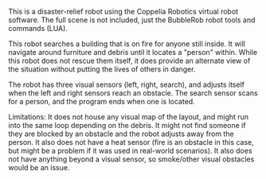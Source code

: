 This is a disaster-relief robot using the Coppelia Robotics virtual robot software.  The full scene is not included, just the BubbleRob robot tools and commands (LUA).

This robot searches a building that is on fire for anyone still inside.  It will navigate around furniture and debris until it locates a "person" within.  While this robot does not rescue them itself, it does provide an alternate view of the situation without putting the lives of others in danger.  

The robot has three visual sensors (left, right, search), and adjusts itself when the left and right sensors reach an obstacle.  The search sensor scans for a person, and the program ends when one is located.  

Limitations: It does not house any visual map of the layout, and might run into the same loop depending on the debris.  It might not find someone if they are blocked by an obstacle and the robot adjusts away from the person.  It also does not have a heat sensor (fire is an obstacle in this case, but might be a problem if it was used in real-world scenarios).  It also does not have anything beyond a visual sensor, so smoke/other visual obstacles would be an issue.
